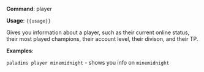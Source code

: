**Command**: player

**Usage**: `{{usage}}`

Gives you information about a player, such as their current online status, their most played champions, their account level, their divison, and their TP.



**Examples**:

`paladins player minemidnight` - shows you info on `minemidnight`
